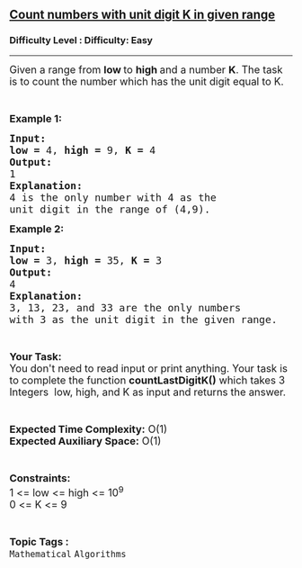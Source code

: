 <h2><a href="https://www.geeksforgeeks.org/problems/count-numbers-with-unit-digit-k-in-given-range4025/1">Count numbers with unit digit K in given range</a></h2><h3>Difficulty Level : Difficulty: Easy</h3><hr><div class="problems_problem_content__Xm_eO"><p><span style="font-size:18px">Given a range from <strong>low </strong>to <strong>high </strong>and a number <strong>K</strong>. The task is to count the number which has the unit digit equal to K. </span></p>

<p>&nbsp;</p>

<p><span style="font-size:18px"><strong>Example 1:</strong></span></p>

<pre><span style="font-size:18px"><strong>Input:</strong></span>
<span style="font-size:18px"><strong>low = </strong>4, <strong>high = </strong>9, <strong>K = </strong>4 </span>
<span style="font-size:18px"><strong>Output:</strong></span>
<span style="font-size:18px">1</span>
<span style="font-size:18px"><strong>Explanation:</strong></span>
<span style="font-size:18px">4 is the only number with 4 as the
unit digit in the range of (4,9).</span></pre>

<p><span style="font-size:18px"><strong>Example 2:</strong></span></p>

<pre><span style="font-size:18px"><strong>Input:</strong></span>
<span style="font-size:18px"><strong>low = </strong>3, <strong>high = </strong>35, <strong>K = </strong>3 </span>
<span style="font-size:18px"><strong>Output:</strong></span>
<span style="font-size:18px">4</span>
<span style="font-size:18px"><strong>Explanation:</strong></span>
<span style="font-size:18px">3, 13, 23, and 33 are the only numbers
with 3 as the unit digit in the given range.</span></pre>

<p>&nbsp;</p>

<p><span style="font-size:18px"><strong>Your Task:</strong><br>
You don't need to read input or print anything. Your task is to complete the function <strong>countLastDigitK()</strong> which takes 3 Integers&nbsp; low, high, and K as input and returns the answer.</span></p>

<p>&nbsp;</p>

<p><span style="font-size:18px"><strong>Expected Time Complexity:</strong> O(1)<br>
<strong>Expected Auxiliary Space:</strong> O(1)</span></p>

<p>&nbsp;</p>

<p><span style="font-size:18px"><strong>Constraints:</strong></span><br>
<span style="font-size:18px">1 &lt;= low &lt;= high &lt;= 10<sup>9</sup><br>
0 &lt;= K &lt;= 9</span></p>
</div><br><p><span style=font-size:18px><strong>Topic Tags : </strong><br><code>Mathematical</code>&nbsp;<code>Algorithms</code>&nbsp;